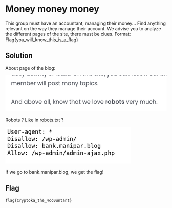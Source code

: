 # Money money money

This group must have an accountant,  managing their money... Find anything relevant on the way they manage their account. We advise  you to analyze the different pages of the site, there must be clues. Format: Flag{you_will_know_this_is_a_flag}

## Solution

About page of the blog:

![image-20211205001232879](img/image-20211205001232879.png)

Robots ? Like in robots.txt ?

![image-20211205001302407](img/image-20211205001302407.png)

If we go to bank.manipar.blog, we get the flag!

## Flag

```
flag{Cryptoka_the_4cc0untant}
```

